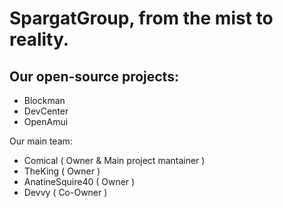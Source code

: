 # SpargatGroup, from the mist to reality.

## Our open-source projects:

- Blockman
- DevCenter
- OpenAmui

Our main team:

- Comical ( Owner & Main project mantainer )
- TheKing ( Owner )
- AnatineSquire40 ( Owner )
- Devvy ( Co-Owner )
